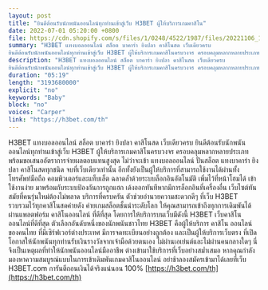 ```yaml
---
layout: post
title: "ยินดีต้อนรับนักพนันออนไลน์ทุกท่านเข้าสู่เว็บ H3BET ผู้ให้บริการเกมคาสิโน"
date: 2022-07-01 05:20:00 +0800
file: https://cdn.shopify.com/s/files/1/0248/4522/1987/files/20221106_1.mp3?v=1667742240
summary: "H3BET แทงบอลออนไลน์ สล็อต บาคาร่า ยิงปลา คาสิโนสด เว็บเดียวครบ
ยินดีต้อนรับนักพนันออนไลน์ทุกท่านเข้าสู่เว็บ H3BET ผู้ให้บริการเกมคาสิโนครบวงจร ครอบคลุมหลากหลายประเภท พร้อมขอเสนออัตราการจ่ายผลตอบแทนสูงสุด ไม่ว่าจะเข้า แทงบอลออนไลน์ ปั่นสล็อต แทงบาคาร่า ยิงปลา คาสิโนสดทุกชนิด จบที่เว็บเดียวเท่านั้น อีกทั้งยังเป็นผู้ให้บริการที่สามารถใช้งานได้ผ่านทั้งโทรศัพท์มือถือ คอมพิวเตอร์และแท็บเล็ต ฉลาดล้ำด้วยระบบล็อกอินอัตโนมัติ เพิ่มไว้ที่หน้าโฮมได้ เข้าใช้งานง่าย มาพร้อมกับระบบป้องกันการถูกแฮก เด้งออกทันทีหากมีการล็อกอินที่เครื่องอื่น เว็บไซต์ทันสมัยที่คนรุ่นใหม่ต้องไม่พลาด บริการที่ครบครัน ตัวช่วยอำนวยความสะดวกดีๆ ที่เว็บ H3BET รวบรวมไว้ทุกคาสิโนสดค่ายดัง ค่ายเกมสล็อตชั้นนำระดับโลก ให้คุณสามารถเข้าถึงทุกการเดิมพันได้ผ่านแพลตฟอร์ม คาสิโนออนไลน์ ที่ดีที่สุด โดยการให้บริการบนเว็บมีดังนี้ H3BET เว็บคาสิโนออนไลน์ที่ดีที่สุด ตัวเลือกอันดับหนึ่งของนักพนันชาวไทย H3BET คือผู้ให้บริการ คาสิโน ออนไลน์ของคนไทย ที่มีเซิร์ฟเวอร์ต่างประเทศ มีการจดทะเบียนอย่างถูกต้อง และเป็นผู้ให้บริการเว็บตรง ที่เปิดโอกาสให้นักพนันทุกท่านรับเงินรางวัลจากเจ้ามือด้วยตนเอง ไม่ผ่านเอเย่นต์และไม่ผ่านคนกลางใดๆ นี่จึงเป็นเหตุผลที่ทำให้นักพนันออนไลน์มืออาชีพ ต่างเข้ามาใช้บริการที่เว็บอย่างสม่ำเสมอ หากคุณกำลังมองหาความสมบูรณ์แบบในการเข้าเดิมพันเกมคาสิโนออนไลน์ อย่าช้าลองสมัครเข้ามาได้เลยที่เว็บ H3BET.com การันตีถอนเงินได้จริงแน่นอน 100%"
description: "H3BET แทงบอลออนไลน์ สล็อต บาคาร่า ยิงปลา คาสิโนสด เว็บเดียวครบ
ยินดีต้อนรับนักพนันออนไลน์ทุกท่านเข้าสู่เว็บ H3BET ผู้ให้บริการเกมคาสิโนครบวงจร ครอบคลุมหลากหลายประเภท พร้อมขอเสนออัตราการจ่ายผลตอบแทนสูงสุด ไม่ว่าจะเข้า แทงบอลออนไลน์ ปั่นสล็อต แทงบาคาร่า ยิงปลา คาสิโนสดทุกชนิด จบที่เว็บเดียวเท่านั้น อีกทั้งยังเป็นผู้ให้บริการที่สามารถใช้งานได้ผ่านทั้งโทรศัพท์มือถือ คอมพิวเตอร์และแท็บเล็ต ฉลาดล้ำด้วยระบบล็อกอินอัตโนมัติ เพิ่มไว้ที่หน้าโฮมได้ เข้าใช้งานง่าย มาพร้อมกับระบบป้องกันการถูกแฮก เด้งออกทันทีหากมีการล็อกอินที่เครื่องอื่น เว็บไซต์ทันสมัยที่คนรุ่นใหม่ต้องไม่พลาด บริการที่ครบครัน ตัวช่วยอำนวยความสะดวกดีๆ ที่เว็บ H3BET รวบรวมไว้ทุกคาสิโนสดค่ายดัง ค่ายเกมสล็อตชั้นนำระดับโลก ให้คุณสามารถเข้าถึงทุกการเดิมพันได้ผ่านแพลตฟอร์ม คาสิโนออนไลน์ ที่ดีที่สุด โดยการให้บริการบนเว็บมีดังนี้ H3BET เว็บคาสิโนออนไลน์ที่ดีที่สุด ตัวเลือกอันดับหนึ่งของนักพนันชาวไทย H3BET คือผู้ให้บริการ คาสิโน ออนไลน์ของคนไทย ที่มีเซิร์ฟเวอร์ต่างประเทศ มีการจดทะเบียนอย่างถูกต้อง และเป็นผู้ให้บริการเว็บตรง ที่เปิดโอกาสให้นักพนันทุกท่านรับเงินรางวัลจากเจ้ามือด้วยตนเอง ไม่ผ่านเอเย่นต์และไม่ผ่านคนกลางใดๆ นี่จึงเป็นเหตุผลที่ทำให้นักพนันออนไลน์มืออาชีพ ต่างเข้ามาใช้บริการที่เว็บอย่างสม่ำเสมอ หากคุณกำลังมองหาความสมบูรณ์แบบในการเข้าเดิมพันเกมคาสิโนออนไลน์ อย่าช้าลองสมัครเข้ามาได้เลยที่เว็บ H3BET.com การันตีถอนเงินได้จริงแน่นอน 100% <a href='https://h3bet.com/th'>https://h3bet.com/th</a>" 
duration: "05:19"
length: "3193680000"
explicit: "no"
keywords: "Baby"
block: "no"
voices: "Carper"
link: "https://h3bet.com/th"
---
```


H3BET แทงบอลออนไลน์ สล็อต บาคาร่า ยิงปลา คาสิโนสด เว็บเดียวครบ
ยินดีต้อนรับนักพนันออนไลน์ทุกท่านเข้าสู่เว็บ H3BET ผู้ให้บริการเกมคาสิโนครบวงจร ครอบคลุมหลากหลายประเภท พร้อมขอเสนออัตราการจ่ายผลตอบแทนสูงสุด ไม่ว่าจะเข้า แทงบอลออนไลน์ ปั่นสล็อต แทงบาคาร่า ยิงปลา คาสิโนสดทุกชนิด จบที่เว็บเดียวเท่านั้น อีกทั้งยังเป็นผู้ให้บริการที่สามารถใช้งานได้ผ่านทั้งโทรศัพท์มือถือ คอมพิวเตอร์และแท็บเล็ต ฉลาดล้ำด้วยระบบล็อกอินอัตโนมัติ เพิ่มไว้ที่หน้าโฮมได้ เข้าใช้งานง่าย มาพร้อมกับระบบป้องกันการถูกแฮก เด้งออกทันทีหากมีการล็อกอินที่เครื่องอื่น เว็บไซต์ทันสมัยที่คนรุ่นใหม่ต้องไม่พลาด บริการที่ครบครัน ตัวช่วยอำนวยความสะดวกดีๆ ที่เว็บ H3BET รวบรวมไว้ทุกคาสิโนสดค่ายดัง ค่ายเกมสล็อตชั้นนำระดับโลก ให้คุณสามารถเข้าถึงทุกการเดิมพันได้ผ่านแพลตฟอร์ม คาสิโนออนไลน์ ที่ดีที่สุด โดยการให้บริการบนเว็บมีดังนี้ H3BET เว็บคาสิโนออนไลน์ที่ดีที่สุด ตัวเลือกอันดับหนึ่งของนักพนันชาวไทย H3BET คือผู้ให้บริการ คาสิโน ออนไลน์ของคนไทย ที่มีเซิร์ฟเวอร์ต่างประเทศ มีการจดทะเบียนอย่างถูกต้อง และเป็นผู้ให้บริการเว็บตรง ที่เปิดโอกาสให้นักพนันทุกท่านรับเงินรางวัลจากเจ้ามือด้วยตนเอง ไม่ผ่านเอเย่นต์และไม่ผ่านคนกลางใดๆ นี่จึงเป็นเหตุผลที่ทำให้นักพนันออนไลน์มืออาชีพ ต่างเข้ามาใช้บริการที่เว็บอย่างสม่ำเสมอ หากคุณกำลังมองหาความสมบูรณ์แบบในการเข้าเดิมพันเกมคาสิโนออนไลน์ อย่าช้าลองสมัครเข้ามาได้เลยที่เว็บ H3BET.com การันตีถอนเงินได้จริงแน่นอน 100% [https://h3bet.com/th](https://h3bet.com/th)
